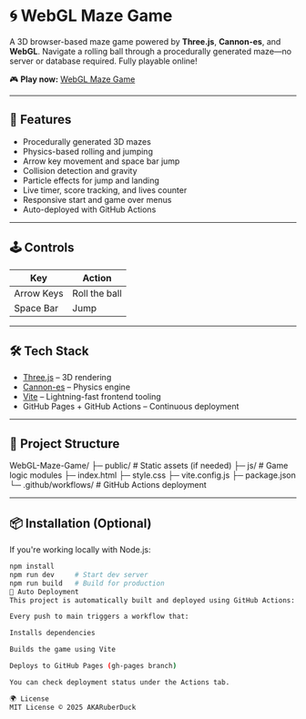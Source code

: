 # 🌀 WebGL Maze Game

A 3D browser-based maze game powered by **Three.js**, **Cannon-es**, and **WebGL**. Navigate a rolling ball through a procedurally generated maze—no server or database required. Fully playable online!

🎮 **Play now:** [WebGL Maze Game](https://akaruberduck.github.io/WebGL-Maze-Game/)

---

## 🚀 Features

- Procedurally generated 3D mazes
- Physics-based rolling and jumping
- Arrow key movement and space bar jump
- Collision detection and gravity
- Particle effects for jump and landing
- Live timer, score tracking, and lives counter
- Responsive start and game over menus
- Auto-deployed with GitHub Actions

---

## 🕹 Controls

| Key         | Action               |
|-------------|----------------------|
| Arrow Keys  | Roll the ball        |
| Space Bar   | Jump                 |

---

## 🛠 Tech Stack

- [Three.js](https://threejs.org/) – 3D rendering
- [Cannon-es](https://github.com/pmndrs/cannon-es) – Physics engine
- [Vite](https://vitejs.dev/) – Lightning-fast frontend tooling
- GitHub Pages + GitHub Actions – Continuous deployment

---

## 🧱 Project Structure

WebGL-Maze-Game/ ├─ public/ # Static assets (if needed) ├─ js/ # Game logic modules ├─ index.html ├─ style.css ├─ vite.config.js ├─ package.json └─ .github/workflows/ # GitHub Actions deployment


---

## 📦 Installation (Optional)

If you're working locally with Node.js:

```bash
npm install
npm run dev     # Start dev server
npm run build   # Build for production
🤖 Auto Deployment
This project is automatically built and deployed using GitHub Actions:

Every push to main triggers a workflow that:

Installs dependencies

Builds the game using Vite

Deploys to GitHub Pages (gh-pages branch)

You can check deployment status under the Actions tab.

🌍 License
MIT License © 2025 AKARuberDuck
